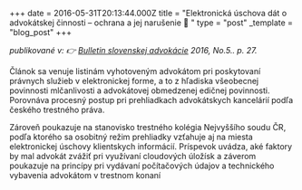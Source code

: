 +++
date = 2016-05-31T20:13:44.000Z
title = "Elektronická úschova dát o advokátskej činnosti – ochrana a jej narušenie 💽 "
type = "post"
_template = "blog_post"
+++

_publikované v: 👉_ [_Bulletin slovenskej advokácie_](https://www.sak.sk/web/sk/cms/sak/bulletin/archiv/proxy/list/form/rows/532/attr/name/preview "Slovenská advokátska komora") _2016, No.5.. p. 27._

Článok sa venuje listinám vyhotoveným advokátom pri poskytovaní právnych služieb v elektronickej forme, a to z hľadiska všeobecnej povinnosti mlčanlivosti a advokátovej obmedzenej edičnej povinnosti. Porovnáva procesný postup pri prehliadkach advokátskych kancelárií podľa českého trestného práva.

Zároveň poukazuje na stanovisko trestného kolégia Nejvyššího soudu ČR, podľa ktorého sa osobitný režim prehliadky vzťahuje aj na miesta elektronickej úschovy klientskych informácií. Príspevok uvádza, aké faktory by mal advokát zvážiť pri využívaní cloudových úložísk a záverom poukazuje na princípy pri vydávaní počítačových údajov a technického vybavenia advokátom v trestnom konaní
